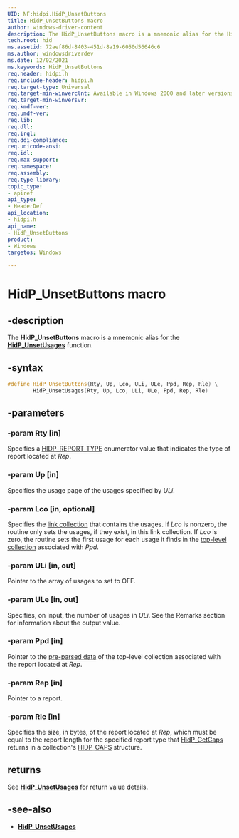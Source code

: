 ```yaml
---
UID: NF:hidpi.HidP_UnsetButtons
title: HidP_UnsetButtons macro
author: windows-driver-content
description: The HidP_UnsetButtons macro is a mnemonic alias for the HidP_UnsetUsages function.
tech.root: hid
ms.assetid: 72aef86d-8403-451d-8a19-6050d56646c6
ms.author: windowsdriverdev
ms.date: 12/02/2021
ms.keywords: HidP_UnsetButtons
req.header: hidpi.h
req.include-header: hidpi.h
req.target-type: Universal
req.target-min-winverclnt: Available in Windows 2000 and later versions of Windows.
req.target-min-winversvr:
req.kmdf-ver:
req.umdf-ver:
req.lib:
req.dll:
req.irql: 
req.ddi-compliance:
req.unicode-ansi:
req.idl:
req.max-support:
req.namespace:
req.assembly:
req.type-library: 
topic_type: 
- apiref
api_type: 
- HeaderDef
api_location: 
- hidpi.h
api_name: 
- HidP_UnsetButtons
product: 
- Windows
targetos: Windows

---
```


# HidP_UnsetButtons macro

## -description

The **HidP_UnsetButtons** macro is a mnemonic alias for the [**HidP_UnsetUsages**](./nf-hidpi-hidp_unsetusages.md) function.

## -syntax

```cpp
#define HidP_UnsetButtons(Rty, Up, Lco, ULi, ULe, Ppd, Rep, Rle) \
        HidP_UnsetUsages(Rty, Up, Lco, ULi, ULe, Ppd, Rep, Rle)
```

## -parameters

### -param Rty [in]

Specifies a [HIDP_REPORT_TYPE](/windows-hardware/drivers/ddi/hidpi/ne-hidpi-_hidp_report_type) enumerator value that indicates the type of report located at *Rep*.

### -param Up [in]

Specifies the usage page of the usages specified by *ULi*.

### -param Lco [in, optional]

Specifies the [link collection](/windows-hardware/drivers/hid/link-collections) that contains the usages. If *Lco* is nonzero, the routine only sets the usages, if they exist, in this link collection. If *Lco* is zero, the routine sets the first usage for each usage it finds in the [top-level collection](/windows-hardware/drivers/hid/top-level-collections) associated with *Ppd*.

### -param ULi [in, out]

Pointer to the array of usages to set to OFF.

### -param ULe [in, out]

Specifies, on input, the number of usages in *ULi*. See the Remarks section for information about the output value.

### -param Ppd [in]

Pointer to the [pre-parsed data](/windows-hardware/drivers/hid/preparsed-data) of the top-level collection associated with the report located at *Rep*.

### -param Rep [in]

Pointer to a report.

### -param Rle [in]

Specifies the size, in bytes, of the report located at *Rep*, which must be equal to the report length for the specified report type that [HidP_GetCaps](/windows-hardware/drivers/ddi/hidpi/nf-hidpi-hidp_getcaps) returns in a collection's [HIDP_CAPS](/windows-hardware/drivers/ddi/hidpi/ns-hidpi-_hidp_caps) structure.

## returns

See [**HidP_UnsetUsages**](./nf-hidpi-hidp_unsetusages.md) for return value details.

## -see-also

- [**HidP_UnsetUsages**](./nf-hidpi-hidp_unsetusages.md)
